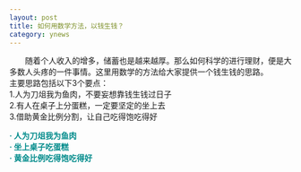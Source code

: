 ```yaml
---
layout: post
title: 如何用数学方法，以钱生钱？
category: ynews
---
```


&emsp;&emsp;随着个人收入的增多，储蓄也是越来越厚。那么如何科学的进行理财，便是大多数人头疼的一件事情。这里用数学的方法给大家提供一个钱生钱的思路。             
主要思路包括以下3个要点：         
1.人为刀俎我为鱼肉，不要妄想靠钱生钱过日子         
2.有人在桌子上分蛋糕，一定要坚定的坐上去         
3.借助黄金比例分割，让自己吃得饱吃得好        

**<span style="color:#008B8B;">· 人为刀俎我为鱼肉</span>**     
**<span style="color:#008B8B;">· 坐上桌子吃蛋糕</span>**     
**<span style="color:#008B8B;">· 黄金比例吃得饱吃得好</span>**     